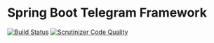 # Spring Boot Telegram Framework

[![Build Status](https://travis-ci.org/netkorp/spring-boot-telegram-framework.svg?branch=master)](https://travis-ci.org/netkorp/spring-boot-telegram-framework)
[![Scrutinizer Code Quality](https://scrutinizer-ci.com/g/netkorp/spring-boot-telegram-framework/badges/quality-score.png?b=master)](https://scrutinizer-ci.com/g/netkorp/spring-boot-telegram-framework/?branch=master)